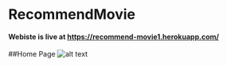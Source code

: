 # RecommendMovie
#### Webiste is live at https://recommend-movie1.herokuapp.com/
##Home Page
![alt text]([http://url/to/img.png](https://firebasestorage.googleapis.com/v0/b/images-and-pdf-for-handnotes.appspot.com/o/images%2Fhome-page.png?alt=media&token=403a1c37-fa50-4aad-9050-d1a752c785ee))
